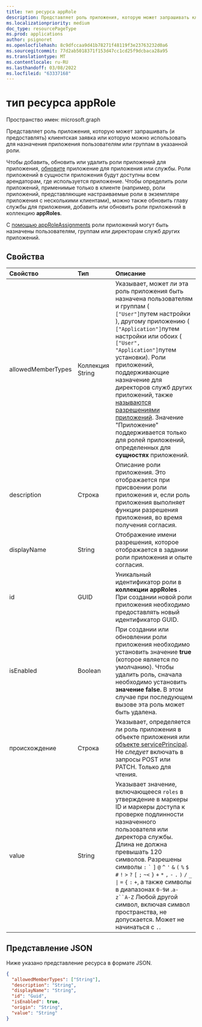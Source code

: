 ```yaml
---
title: тип ресурса appRole
description: Представляет роль приложения, которую может запрашивать клиентская заявка, вызывающую другое приложение, или которую можно использовать для назначения приложения пользователям или группам в указанной роли приложения.
ms.localizationpriority: medium
doc_type: resourcePageType
ms.prod: applications
author: psignoret
ms.openlocfilehash: 8c9dfccaa9d41b78271f48119f3e23763232d0a6
ms.sourcegitcommit: 77d2ab5018371f153d47cc1cd25f9dcbaca28a95
ms.translationtype: MT
ms.contentlocale: ru-RU
ms.lasthandoff: 03/08/2022
ms.locfileid: "63337168"
---
```

# <a name="approle-resource-type"></a>тип ресурса appRole

Пространство имен: microsoft.graph

Представляет роль приложения, которую может запрашивать (и предоставлять) клиентская заявка или которую можно использовать для назначения приложения пользователям или группам в указанной роли. 

Чтобы добавить, обновить или удалить роли приложений для приложения, [обновите](../api/application-update.md) приложение для приложения или службы. Роли приложений в сущности приложения будут доступны всем арендаторам, где используется приложение. Чтобы определить роли приложений, применимые только в клиенте (например, роли приложений, представляющие настраиваемые роли в экземпляре приложения с несколькими клиентами), можно также [](../api/serviceprincipal-update.md) обновить главу службы для приложения, добавить или обновить роли приложений в коллекцию **appRoles**.

С [помощью appRoleAssignments](approleassignment.md) роли приложений могут быть назначены пользователям, группам или директорам служб других приложений.

## <a name="properties"></a>Свойства

| Свойство   | Тип |Описание|
|:---------------|:--------|:----------|
|allowedMemberTypes|Коллекция String|Указывает, может ли эта роль приложения быть назначена пользователям и группам ( `["User"]`путем настройки ), другому приложению ( `["Application"]`путем настройки или обоих ( `["User", "Application"]`путем установки). Роли приложений, поддерживающие назначение для директоров служб других приложений, также [называются разрешениями приложений](/graph/auth/auth-concepts#microsoft-graph-permissions). Значение "Приложение" поддерживается только для ролей приложений, определенных для **сущностях** приложений.|
|description|Строка|Описание роли приложения. Это отображается при присвоении роли приложения и, если роль приложения выполняет функции разрешения приложения, во время получения согласия.|
|displayName|String|Отображение имени разрешения, которое отображается в задании роли приложения и опыте согласия.|
|id|GUID|Уникальный идентификатор роли в **коллекции appRoles** . При создании новой роли приложения необходимо предоставлять новый идентификатор GUID. |
|isEnabled|Boolean|При создании или обновлении роли приложения необходимо установить значение **true** (которое является по умолчанию). Чтобы удалить роль, сначала необходимо установить **значение false.**  В этом случае при последующем вызове эта роль может быть удалена.|
|происхождение|Строка| Указывает, определяется ли роль приложения в объекте приложения [](application.md) или [объекте servicePrincipal](serviceprincipal.md). Не _следует_ включать в запросы POST или PATCH. Только для чтения. |
|value|String|Указывает значение, включающееся `roles` в утверждение в маркеры ID и маркеры доступа к проверке подлинности назначенного пользователя или директора службы. Длина не должна превышать 120 символов. Разрешены символы `:` <code>&#96;</code> `]` `@` `^` `'` `&` `(` `%` `$` `#` `!` <code>&gt;</code> `?` `[` `;` `~`<code>&lt;</code> `}` `+` `*` `,` `-` `.` `)` `/` `_` <code>&#124;</code> `=` `{` `:` `+`, а также символы в диапазонах `0-9`и .`a-z``A-Z` Любой другой символ, включая символ пространства, не допускается. Может не начинаться с `.`. |

## <a name="json-representation"></a>Представление JSON

Ниже указано представление ресурса в формате JSON.

<!-- {
  "blockType": "resource",
  "optionalProperties": [

  ],
  "@odata.type": "microsoft.graph.appRole"
}-->

```json
{
  "allowedMemberTypes": ["String"],
  "description": "String",
  "displayName": "String",
  "id": "Guid",
  "isEnabled": true,
  "origin": "String",
  "value": "String"
}
```

<!-- uuid: 8fcb5dbc-d5aa-4681-8e31-b001d5168d79
2015-10-25 14:57:30 UTC -->
<!--
{
  "type": "#page.annotation",
  "description": "appRole resource",
  "keywords": "",
  "section": "documentation",
  "tocPath": "",
  "suppressions": []
}
-->

